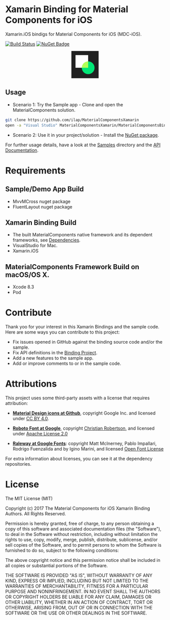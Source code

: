 # Xamarin Binding for Material Components for iOS
Xamarin.iOS bindigs for Material Components for iOS (MDC-iOS).

[![Build Status](https://www.bitrise.io/app/90b72d60b57288b7/status.svg?token=EMYZt7i6cIt8J8-uNQRmkA&branch=master)](https://www.bitrise.io/app/90b72d60b57288b7)
[![NuGet Badge](https://buildstats.info/nuget/Xamarin.iOS.MaterialComponents)](https://www.nuget.org/packages/Xamarin.iOS.MaterialComponents/)

<p align="center">
<img src="arts/MDC.png" width=86 >
</p>

## Usage
- Scenario 1: Try the Sample app - Clone and open the MaterialComponents solution.

``` bash
git clone https://github.com/ilap/MaterialComponentsXamarin
open -a "Visual Studio" MaterialComponentsXamarin/MaterialComponentsBinding.sln
```

- Scenario 2: Use it in your project/solution - Install the [NuGet package](https://www.nuget.org/packages/Xamarin.iOS.MaterialComponents).

For further usage details, have a look at the [Samples](samples/) directory and the [API Documentation](https://material.io/components/ios/catalog/).

# Requirements

## Sample/Demo App Build
- MvvMCross nuget package
- FluentLayout nuget package

## Xamarin Binding Build
- The built MaterialComponents native framework and its dependent frameworks, see [Dependencies](src/README.md#framework-dependencies).
- VisualStudio for Mac.
- Xamarin.iOS

## MaterialComponents Framework Build on macOS/OS X.
- Xcode 8.3
- Pod


# Contribute

Thank yoo for your interest in this Xamarin Bindings and the sample code.
Here are some ways you can contribute to this project:

- Fix issues opened in GitHub against the binding source code and/or the sample.
- Fix API definitions in the [Binding Project](src/MaterialComponents/).
- Add a new features to the sample app.
- Add or improve comments to or in the sample code.



# Attributions #
This project uses some third-party assets with a license that requires attribution:

 - **[Material Design icons at Github](https://github.com/google/material-design-icons)**,
copyright Google Inc. and licensed under
[CC BY 4.0](https://creativecommons.org/licenses/by/4.0/).


 - **[Roboto Font at Google](https://www.google.com/fonts/specimen/Roboto)**, copyright [Christian Robertson](https://plus.google.com/110879635926653430880/about), and licensed under [Apache License 2.0](http://www.apache.org/licenses/LICENSE-2.0)


 - **[Raleway at Google Fonts](https://www.google.com/fonts/specimen/Raleway)**: copyright Matt McInerney, Pablo Impallari, Rodrigo Fuenzalida and by Igino Marini, and licensed [Open Font License](http://scripts.sil.org/cms/scripts/page.php?site_id=nrsi&id=OFL_web)

For extra information about licenses, you can see it at the dependency repositories.

# License #

The MIT License (MIT)

Copyright (c) 2017 The Material Components for iOS Xamarin Binding Authors.
All Rights Reserved.

Permission is hereby granted, free of charge, to any person obtaining a copy
of this software and associated documentation files (the "Software"), to deal
in the Software without restriction, including without limitation the rights
to use, copy, modify, merge, publish, distribute, sublicense, and/or sell
copies of the Software, and to permit persons to whom the Software is
furnished to do so, subject to the following conditions:

The above copyright notice and this permission notice shall be included in all
copies or substantial portions of the Software.

THE SOFTWARE IS PROVIDED "AS IS", WITHOUT WARRANTY OF ANY KIND, EXPRESS OR
IMPLIED, INCLUDING BUT NOT LIMITED TO THE WARRANTIES OF MERCHANTABILITY,
FITNESS FOR A PARTICULAR PURPOSE AND NONINFRINGEMENT. IN NO EVENT SHALL THE
AUTHORS OR COPYRIGHT HOLDERS BE LIABLE FOR ANY CLAIM, DAMAGES OR OTHER
LIABILITY, WHETHER IN AN ACTION OF CONTRACT, TORT OR OTHERWISE, ARISING FROM,
OUT OF OR IN CONNECTION WITH THE SOFTWARE OR THE USE OR OTHER DEALINGS IN THE
SOFTWARE.
